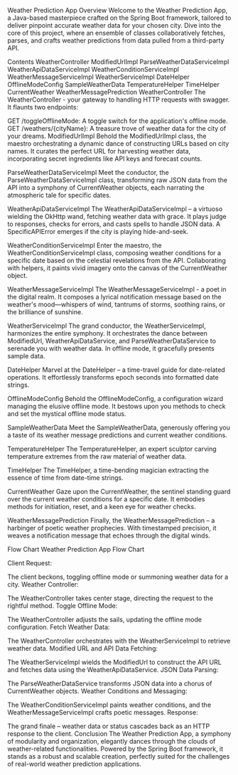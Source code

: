
Weather Prediction App
Overview
Welcome to the Weather Prediction App, a Java-based masterpiece crafted on the Spring Boot framework, tailored to deliver pinpoint accurate weather data for your chosen city. Dive into the core of this project, where an ensemble of classes collaboratively fetches, parses, and crafts weather predictions from data pulled from a third-party API.

Contents
WeatherController
ModifiedUrlImpl
ParseWeatherDataServiceImpl
WeatherApiDataServiceImpl
WeatherConditionServiceImpl
WeatherMessageServiceImpl
WeatherServiceImpl
DateHelper
OfflineModeConfig
SampleWeatherData
TemperatureHelper
TimeHelper
CurrentWeather
WeatherMessagePrediction
WeatherController
The WeatherController - your gateway to handling HTTP requests with swagger. It flaunts two endpoints:

GET /toggleOfflineMode: A toggle switch for the application's offline mode.
GET /weathers/{cityName}: A treasure trove of weather data for the city of your dreams.
ModifiedUrlImpl
Behold the ModifiedUrlImpl class, the maestro orchestrating a dynamic dance of constructing URLs based on city names. It curates the perfect URL for harvesting weather data, incorporating secret ingredients like API keys and forecast counts.

ParseWeatherDataServiceImpl
Meet the conductor, the ParseWeatherDataServiceImpl class, transforming raw JSON data from the API into a symphony of CurrentWeather objects, each narrating the atmospheric tale for specific dates.

WeatherApiDataServiceImpl
The WeatherApiDataServiceImpl – a virtuoso wielding the OkHttp wand, fetching weather data with grace. It plays judge to responses, checks for errors, and casts spells to handle JSON data. A SpecificAPIError emerges if the city is playing hide-and-seek.

WeatherConditionServiceImpl
Enter the maestro, the WeatherConditionServiceImpl class, composing weather conditions for a specific date based on the celestial revelations from the API. Collaborating with helpers, it paints vivid imagery onto the canvas of the CurrentWeather object.

WeatherMessageServiceImpl
The WeatherMessageServiceImpl - a poet in the digital realm. It composes a lyrical notification message based on the weather's mood—whispers of wind, tantrums of storms, soothing rains, or the brilliance of sunshine.

WeatherServiceImpl
The grand conductor, the WeatherServiceImpl, harmonizes the entire symphony. It orchestrates the dance between ModifiedUrl, WeatherApiDataService, and ParseWeatherDataService to serenade you with weather data. In offline mode, it gracefully presents sample data.

DateHelper
Marvel at the DateHelper – a time-travel guide for date-related operations. It effortlessly transforms epoch seconds into formatted date strings.

OfflineModeConfig
Behold the OfflineModeConfig, a configuration wizard managing the elusive offline mode. It bestows upon you methods to check and set the mystical offline mode status.

SampleWeatherData
Meet the SampleWeatherData, generously offering you a taste of its weather message predictions and current weather conditions.

TemperatureHelper
The TemperatureHelper, an expert sculptor carving temperature extremes from the raw material of weather data.

TimeHelper
The TimeHelper, a time-bending magician extracting the essence of time from date-time strings.

CurrentWeather
Gaze upon the CurrentWeather, the sentinel standing guard over the current weather conditions for a specific date. It embodies methods for initiation, reset, and a keen eye for weather checks.

WeatherMessagePrediction
Finally, the WeatherMessagePrediction – a harbinger of poetic weather prophecies. With timestamped precision, it weaves a notification message that echoes through the digital winds.

Flow Chart
Weather Prediction App Flow Chart

Client Request:

The client beckons, toggling offline mode or summoning weather data for a city.
Weather Controller:

The WeatherController takes center stage, directing the request to the rightful method.
Toggle Offline Mode:

The WeatherController adjusts the sails, updating the offline mode configuration.
Fetch Weather Data:

The WeatherController orchestrates with the WeatherServiceImpl to retrieve weather data.
Modified URL and API Data Fetching:

The WeatherServiceImpl wields the ModifiedUrl to construct the API URL and fetches data using the WeatherApiDataService.
JSON Data Parsing:

The ParseWeatherDataService transforms JSON data into a chorus of CurrentWeather objects.
Weather Conditions and Messaging:

The WeatherConditionServiceImpl paints weather conditions, and the WeatherMessageServiceImpl crafts poetic messages.
Response:

The grand finale – weather data or status cascades back as an HTTP response to the client.
Conclusion
The Weather Prediction App, a symphony of modularity and organization, elegantly dances through the clouds of weather-related functionalities. Powered by the Spring Boot framework, it stands as a robust and scalable creation, perfectly suited for the challenges of real-world weather prediction applications.